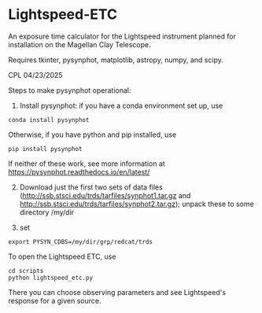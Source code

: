 # Lightspeed-ETC
An exposure time calculator for the Lightspeed instrument planned for installation on the Magellan Clay Telescope.

Requires tkinter, pysynphot, matplotlib, astropy, numpy, and scipy.

CPL 04/23/2025

Steps to make pysynphot operational:
1) Install pysynphot: if you have a conda environment set up, use

```
conda install pysynphot
```

Otherwise, if you have python and pip installed, use

```
pip install pysynphot
```

If neither of these work, see more information at https://pysynphot.readthedocs.io/en/latest/

2) Download just the first two sets of data files
(http://ssb.stsci.edu/trds/tarfiles/synphot1.tar.gz and
http://ssb.stsci.edu/trds/tarfiles/synphot2.tar.gz); unpack these
to some directory /my/dir

3) set
```
export PYSYN_CDBS=/my/dir/grp/redcat/trds
```

To open the Lightspeed ETC, use

```
cd scripts
python lightspeed_etc.py
```

There you can choose observing parameters and see Lightspeed's response for a given source.
